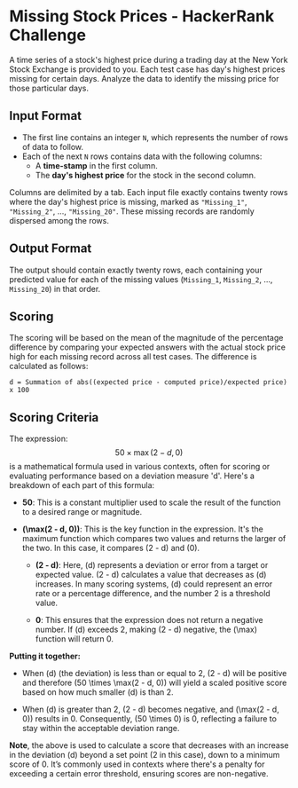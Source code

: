 # Missing Stock Prices - HackerRank Challenge

A time series of a stock's highest price during a trading day at the New York Stock Exchange is provided to you. Each test case has day's highest prices missing for certain days. Analyze the data to identify the missing price for those particular days.

## Input Format

- The first line contains an integer `N`, which represents the number of rows of data to follow.
- Each of the next `N` rows contains data with the following columns:
  - A **time-stamp** in the first column.
  - The **day's highest price** for the stock in the second column.

Columns are delimited by a tab. Each input file exactly contains twenty rows where the day's highest price is missing, marked as `"Missing_1"`, `"Missing_2"`, ..., `"Missing_20"`. These missing records are randomly dispersed among the rows.

## Output Format

The output should contain exactly twenty rows, each containing your predicted value for each of the missing values (`Missing_1`, `Missing_2`, ..., `Missing_20`) in that order.

## Scoring

The scoring will be based on the mean of the magnitude of the percentage difference by comparing your expected answers with the actual stock price high for each missing record across all test cases. The difference is calculated as follows:

```text
d = Summation of abs((expected price - computed price)/expected price) x 100
```

## Scoring Criteria

The expression: $$50 \times \max(2 - d, 0)$$ is a mathematical formula used in various contexts, often for scoring or evaluating performance based on a deviation measure 'd'. Here's a breakdown of each part of this formula:

- **50**: This is a constant multiplier used to scale the result of the function to a desired range or magnitude.

- **\(\max(2 - d, 0)\)**: This is the key function in the expression. It's the maximum function which compares two values and returns the larger of the two. In this case, it compares \(2 - d\) and \(0\).

  - **\(2 - d\)**: Here, \(d\) represents a deviation or error from a target or expected value. \(2 - d\) calculates a value that decreases as \(d\) increases. In many scoring systems, \(d\) could represent an error rate or a percentage difference, and the number 2 is a threshold value.
  
  - **0**: This ensures that the expression does not return a negative number. If \(d\) exceeds 2, making \(2 - d\) negative, the \(\max\) function will return 0.

**Putting it together:**

- When \(d\) (the deviation) is less than or equal to 2, \(2 - d\) will be positive and therefore \(50 \times \max(2 - d, 0)\) will yield a scaled positive score based on how much smaller \(d\) is than 2.

- When \(d\) is greater than 2, \(2 - d\) becomes negative, and \(\max(2 - d, 0)\) results in 0. Consequently, \(50 \times 0\) is 0, reflecting a failure to stay within the acceptable deviation range.

**Note**, the above is used to calculate a score that decreases with an increase in the deviation \(d\) beyond a set point (2 in this case), down to a minimum score of 0. It’s commonly used in contexts where there's a penalty for exceeding a certain error threshold, ensuring scores are non-negative.





